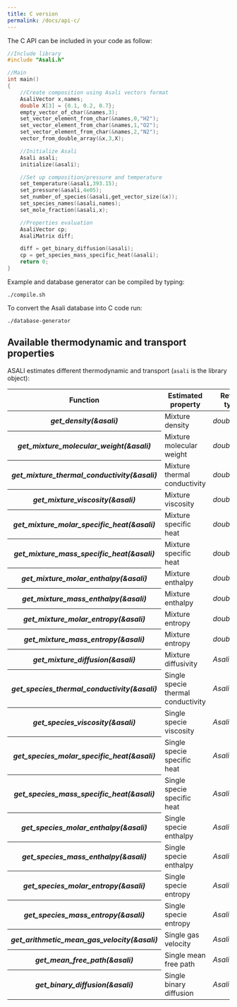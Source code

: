 ```yaml
---
title: C version
permalink: /docs/api-c/
---
```


The C API can be included in your code as follow:  
```c
//Include library
#include "Asali.h"

//Main
int main()
{
    //Create composition using Asali vectors format
    AsaliVector x,names;
    double X[3] = {0.1, 0.2, 0.7};
    empty_vector_of_char(&names,3);
    set_vector_element_from_char(&names,0,"H2");
    set_vector_element_from_char(&names,1,"O2");
    set_vector_element_from_char(&names,2,"N2");
    vector_from_double_array(&x,3,X);

    //Initialize Asali
    Asali asali;
    initialize(&asali);

    //Set up composition/pressure and temperature
    set_temperature(&asali,393.15);
    set_pressure(&asali,4e05);
    set_number_of_species(&asali,get_vector_size(&x));
    set_species_names(&asali,names);
    set_mole_fraction(&asali,x);

    //Properties evaluation
    AsaliVector cp;
    AsaliMatrix diff;

    diff = get_binary_diffusion(&asali);
    cp = get_species_mass_specific_heat(&asali);
    return 0;
}
```
Example and database generator can be compiled by typing:
```
./compile.sh
```

To convert the Asali database into C code run:
```
./database-generator
```
## **Available thermodynamic and transport properties**
ASALI estimates different thermodynamic and transport (`asali` is the library object):
<table class="table table-striped">
    <thead>
        <tr>
            <th scope="row">Function</th>
            <th>Estimated property</th>
            <th>Return type</th>
            <th>Unit dimension</th>
        </tr>
    </thead>
    <tbody>
        <tr>
            <th scope="row"><b><i>get_density(&asali)</i></b></th>
            <td>Mixture density</td>
            <td><i>double</i></td>
            <td>kg/m<sup>3</sup></td>
        </tr>
        <tr>
            <th scope="row"><b><i>get_mixture_molecular_weight(&asali)</i></b></th>
            <td>Mixture molecular weight</td>
            <td><i>double</i></td>
            <td>g/mol</td>
        </tr>
        <tr>
            <th scope="row"><b><i>get_mixture_thermal_conductivity(&asali)</i></b></th>
            <td>Mixture thermal conductivity</td>
            <td><i>double</i></td>
            <td>W/m/K</td>
        </tr>
        <tr>
            <th scope="row"><b><i>get_mixture_viscosity(&asali)</i></b></th>
            <td>Mixture viscosity</td>
            <td><i>double</i></td>
            <td>Pa*s</td>
        </tr>
        <tr>
            <th scope="row"><b><i>get_mixture_molar_specific_heat(&asali)</i></b></th>
            <td>Mixture specific heat</td>
            <td><i>double</i></td>
            <td>J/kmol/K</td>
        </tr>
        <tr>
            <th scope="row"><b><i>get_mixture_mass_specific_heat(&asali)</i></b></th>
            <td>Mixture specific heat</td>
            <td><i>double</i></td>
            <td>J/kg/K</td>
        </tr>
        <tr>
            <th scope="row"><b><i>get_mixture_molar_enthalpy(&asali)</i></b></th>
            <td>Mixture enthalpy</td>
            <td><i>double</i></td>
            <td>J/kmol</td>
        </tr>
        <tr>
            <th scope="row"><b><i>get_mixture_mass_enthalpy(&asali)</i></b></th>
            <td>Mixture enthalpy</td>
            <td><i>double</i></td>
            <td>J/kg</td>
        </tr>
        <tr>
            <th scope="row"><b><i>get_mixture_molar_entropy(&asali)</i></b></th>
            <td>Mixture entropy</td>
            <td><i>double</i></td>
            <td>J/kmol/K</td>
        </tr>
        <tr>
            <th scope="row"><b><i>get_mixture_mass_entropy(&asali)</i></b></th>
            <td>Mixture entropy</td>
            <td><i>double</i></td>
            <td>J/kg/K</td>
        </tr>
        <tr>
            <th scope="row"><b><i>get_mixture_diffusion(&asali)</i></b></th>
            <td>Mixture diffusivity</td>
            <td><i>AsaliVector</i></td>
            <td>m<sup>2</sup>/s</td>
        </tr>
        <tr>
            <th scope="row"><b><i>get_species_thermal_conductivity(&asali)</i></b></th>
            <td>Single specie thermal conductivity</td>
            <td><i>AsaliVector</i></td>
            <td>W/m/K</td>
        </tr>
        <tr>
            <th scope="row"><b><i>get_species_viscosity(&asali)</i></b></th>
            <td>Single specie viscosity</td>
            <td><i>AsaliVector</i></td>
            <td>Pa*s</td>
        </tr>
        <tr>
            <th scope="row"><b><i>get_species_molar_specific_heat(&asali)</i></b></th>
            <td>Single specie specific heat</td>
            <td><i>AsaliVector</i></td>
            <td>J/kmol/K</td>
        </tr>
        <tr>
            <th scope="row"><b><i>get_species_mass_specific_heat(&asali)</i></b></th>
            <td>Single specie specific heat</td>
            <td><i>AsaliVector</i></td>
            <td>J/kg/K</td>
        </tr>
        <tr>
            <th scope="row"><b><i>get_species_molar_enthalpy(&asali)</i></b></th>
            <td>Single specie enthalpy</td>
            <td><i>AsaliVector</i></td>
            <td>J/kmol</td>
        </tr>
        <tr>
            <th scope="row"><b><i>get_species_mass_enthalpy(&asali)</i></b></th>
            <td>Single specie enthalpy</td>
            <td><i>AsaliVector</i></td>
            <td>J/kg</td>
        </tr>
        <tr>
            <th scope="row"><b><i>get_species_molar_entropy(&asali)</i></b></th>
            <td>Single specie entropy</td>
            <td><i>AsaliVector</i></td>
            <td>J/kmol/K</td>
        </tr>
        <tr>
            <th scope="row"><b><i>get_species_mass_entropy(&asali)</i></b></th>
            <td>Single specie entropy</td>
            <td><i>AsaliVector</i></td>
            <td>J/kg/K</td>
        </tr>
        <tr>
            <th scope="row"><b><i>get_arithmetic_mean_gas_velocity(&asali)</i></b></th>
            <td>Single gas velocity</td>
            <td><i>AsaliVector</i></td>
            <td>m/s</td>
        </tr>
        <tr>
            <th scope="row"><b><i>get_mean_free_path(&asali)</i></b></th>
            <td>Single mean free path</td>
            <td><i>AsaliVector</i></td>
            <td>m</td>
        </tr>
        <tr>
            <th scope="row"><b><i>get_binary_diffusion(&asali)</i></b></th>
            <td>Single binary diffusion</td>
            <td><i>AsaliMatrix</i></td>
            <td>m<sup>2</sup>/s</td>
        </tr>
    </tbody>
</table>